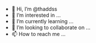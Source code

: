- 👋 Hi, I’m @thaddss
- 👀 I’m interested in ...
- 🌱 I’m currently learning ...
- 💞️ I’m looking to collaborate on ...
- 📫 How to reach me ...

<!---
thaddss/thaddss is a ✨ special ✨ repository because its `README.md` (this file) appears on your GitHub profile.
You can click the Preview link to take a look at your changes.
--->
